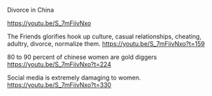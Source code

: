 
Divorce in China

https://youtu.be/S_7mFiivNxo

The Friends glorifies hook up culture, casual relationships, cheating, adultry, divorce, normalize them. 
https://youtu.be/S_7mFiivNxo?t=159

80 to 90 percent of chinese women are gold diggers
https://youtu.be/S_7mFiivNxo?t=224

Social media is extremely damaging to women. 
https://youtu.be/S_7mFiivNxo?t=330